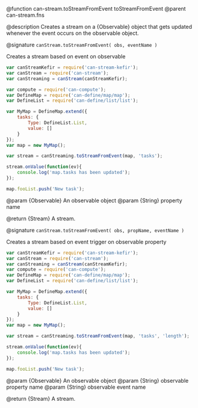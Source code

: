 @function can-stream.toStreamFromEvent toStreamFromEvent
@parent can-stream.fns


@description Creates a stream on a {Observable} object that gets updated whenever the event occurs on the observable object.

@signature `canStream.toStreamFromEvent( obs, eventName )`

  Creates a stream based on event on observable

  ```js
  var canStreamKefir = require('can-stream-kefir');
  var canStream = require('can-stream');
  var canStreaming = canStream(canStreamKefir);

  var compute = require('can-compute');
  var DefineMap = require('can-define/map/map');
  var DefineList = require('can-define/list/list');

  var MyMap = DefineMap.extend({
      tasks: {
          Type: DefineList.List,
          value: []
      }
  });
  var map = new MyMap();

  var stream = canStreaming.toStreamFromEvent(map, 'tasks');

  stream.onValue(function(ev){
      console.log('map.tasks has been updated');
  });

  map.fooList.push('New task');
  ```

  @param {Observable} An observable object
  @param {String} property name

  @return {Stream} A stream.


@signature `canStream.toStreamFromEvent( obs, propName, eventName )`

  Creates a stream based on event trigger on observable property

  ```js
  var canStreamKefir = require('can-stream-kefir');
  var canStream = require('can-stream');
  var canStreaming = canStream(canStreamKefir);
  var compute = require('can-compute');
  var DefineMap = require('can-define/map/map');
  var DefineList = require('can-define/list/list');

  var MyMap = DefineMap.extend({
      tasks: {
          Type: DefineList.List,
          value: []
      }
  });
  var map = new MyMap();

  var stream = canStreaming.toStreamFromEvent(map, 'tasks', 'length');

  stream.onValue(function(ev){
      console.log('map.tasks has been updated');
  });

  map.fooList.push('New task');
  ```

  @param {Observable} An observable object
  @param {String} observable property name
  @param {String} observable event name

  @return {Stream} A stream.
